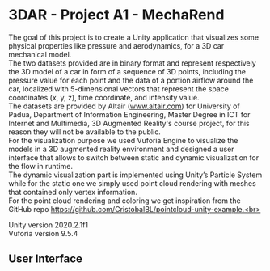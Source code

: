 # 3DAR - Project A1 - MechaRend
The goal of this project is to create a Unity application that visualizes some physical properties like  pressure and aerodynamics, for a 3D car mechanical model.<br>
The two datasets provided are in binary format and represent respectively the 3D model of a car in form of a sequence of 3D points, including the pressure value for each point and the data of a portion airflow around the car, localized with 5-dimensional vectors that represent the space coordinates (x, y, z), time coordinate, and intensity value.<br>
The datasets are provided by Altair (www.altair.com) for University of Padua, Department of Information Engineering, Master Degree in ICT for Internet and Multimedia, 3D Augmented Reality's course project, for this reason they will not be available to the public.<br>
For the visualization purpose we used Vuforia Engine to visualize the models in a 3D augmented reality environment and designed a user interface that allows to switch between static and dynamic visualization for the flow in runtime.<br>
The dynamic visualization part is implemented using Unity’s Particle System while for the static one we simply used point cloud rendering with meshes that contained only vertex information.<br>
For the point cloud rendering and coloring we get inspiration from the GitHub repo https://github.com/CristobalBL/pointcloud-unity-example.<br>

Unity 	version 2020.2.1f1<br/>
Vuforia version 9.5.4<br/>

## User Interface



